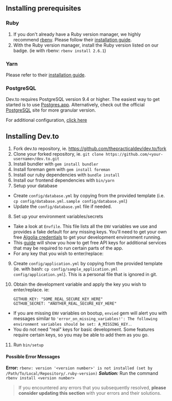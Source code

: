 ## Installing prerequisites

### Ruby

1.  If you don't already have a Ruby version manager, we highly recommend [rbenv](https://github.com/rbenv/rbenv). Please follow their [installation guide](https://github.com/rbenv/rbenv#installation).
2.  With the Ruby version manager, install the Ruby version listed on our badge. (ie with rbenv: `rbenv install 2.6.1`)

### Yarn

Please refer to their [installation guide](https://yarnpkg.com/en/docs/install).

### PostgreSQL

Dev.to requires PostgreSQL version 9.4 or higher. The easiest way to get started is to use [Postgres.app](https://postgresapp.com/). Alternatively, check out the official [PostgreSQL](https://www.postgresql.org/) site for more granular version.

For additional configuration, [click here](/additional-postgres-setup)

## Installing Dev.to

1.  Fork dev.to repository, ie. https://github.com/thepracticaldev/dev.to/fork
2.  Clone your forked repository, ie. `git clone https://github.com/<your-username>/dev.to.git`
3.  Install bundler with `gem install bundler`
4.  Install foreman gem with `gem install foreman`
5.  Install our ruby dependencies with `bundle install`
6.  Install our frontend dependencies with `bin/yarn`
7.  Setup your database

- Create `config/database.yml` by copying from the provided template (i.e. `cp config/database.yml.sample config/database.yml`)
- Update the `config/database.yml` file if needed.

8.  Set up your environment variables/secrets

- Take a look at `Envfile`. This file lists all the `ENV` variables we use and provides a fake default for any missing keys. You'll need to get your own free [Algolia credentials](http://docs.dev.to/get-api-keys-dev-env/#algolia) to get your development environment running.
- This [guide](http://docs.dev.to/get-api-keys-dev-env/) will show you how to get free API keys for additional services that may be required to run certain parts of the app.
- For any key that you wish to enter/replace:

9.  Create `config/application.yml` by copying from the provided template (ie. with bash: `cp config/sample_application.yml config/application.yml`). This is a personal file that is ignored in git.
10. Obtain the development variable and apply the key you wish to enter/replace. ie:


    ```
    GITHUB_KEY: "SOME_REAL_SECURE_KEY_HERE"
    GITHUB_SECRET: "ANOTHER_REAL_SECURE_KEY_HERE"
    ```

- If you are missing `ENV` variables on bootup, `envied` gem will alert you with messages similar to `'error_on_missing_variables!': The following environment variables should be set: A_MISSING_KEY.`.
- You do not need "real" keys for basic development. Some features require certain keys, so you may be able to add them as you go.

11. Run `bin/setup`

#### Possible Error Messages

**Error:** `rbenv: version '<version number>' is not installed (set by /Path/To/Local/Repository/.ruby-version)`
**_Solution:_** Run the command `rbenv install <version number>`

> If you encountered any errors that you subsequently resolved, **please consider updating this section** with your errors and their solutions.
